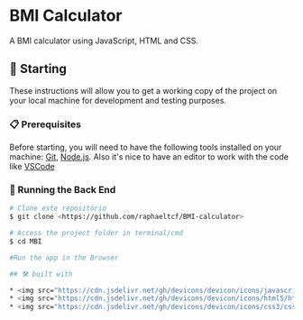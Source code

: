# BMI Calculator

A BMI calculator using JavaScript, HTML and CSS.

## 🚀 Starting

These instructions will allow you to get a working copy of the project on your local machine for development and testing purposes.

### 📋 Prerequisites

Before starting, you will need to have the following tools installed on your machine:
[Git](https://git-scm.com), [Node.js](https://nodejs.org/en/). 
Also it's nice to have an editor to work with the code like [VSCode](https://code.visualstudio.com/)

### 🎲 Running the Back End

```bash
# Clone este repositório
$ git clone <https://github.com/raphaeltcf/BMI-calculator>

# Access the project folder in terminal/cmd
$ cd MBI

#Run the app in the Browser

## 🛠️ built with

* <img src="https://cdn.jsdelivr.net/gh/devicons/devicon/icons/javascript/javascript-original.svg" width="40" height="40" /> (https://www.javascript.com/) - Backend language used
* <img src="https://cdn.jsdelivr.net/gh/devicons/devicon/icons/html5/html5-original.svg" width="40" height="40" /> (https://www.w3schools.com/html/) - Used for website tagging
* <img src="https://cdn.jsdelivr.net/gh/devicons/devicon/icons/css3/css3-original.svg" width="40" height="40" /> (https://www.w3schools.com/css/) - Used for website styling

